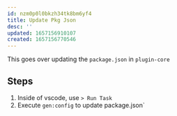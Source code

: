 ```yaml
---
id: nzm0p0l0bkzh34tk8bm6yf4
title: Update Pkg Json
desc: ''
updated: 1657156910107
created: 1657156770546
---
```


This goes over updating the `package.json` in `plugin-core`

## Steps
1. Inside of vscode, use `> Run Task`
1. Execute `gen:config` to update package.json`
